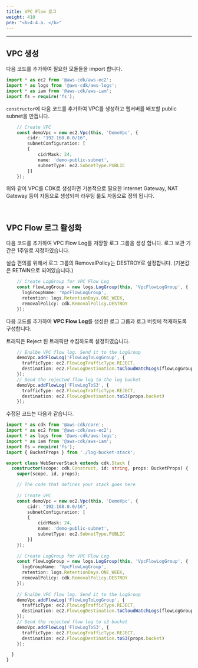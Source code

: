 ```yaml
---
title: VPC Flow 로그
weight: 410
pre: "<b>4-4.a. </b>"
---
```

***

## VPC 생성 

다음 코드를 추가하여 필요한 모듈들을 import 합니다.

```typescript
import * as ec2 from '@aws-cdk/aws-ec2';
import * as logs from '@aws-cdk/aws-logs';
import * as iam from '@aws-cdk/aws-iam';
import fs = require('fs');
```

`constructor`에 다음 코드를 추가하여 VPC를 생성하고 웹서버를 배포할 public subnet을 만듭니다.

```typescript
    // Create VPC
    const demoVpc = new ec2.Vpc(this, 'DemoVpc', {
        cidr: "192.168.0.0/16",
        subnetConfiguration: [
        {
            cidrMask: 24,
            name: 'demo-public-subnet',
            subnetType: ec2.SubnetType.PUBLIC
        }]
    });
```

위와 같이 VPC를 CDK로 생성하면 기본적으로 필요한 Internet Gateway, NAT Gateway 등이 자동으로 생성되며 라우팅 룰도 자동으로 정의 됩니다.

&nbsp;

## VPC Flow 로그 활성화

다음 코드를 추가하여 VPC Flow Log를 저장할 로그 그룹을 생성 합니다. 로그 보관 기간은 1주일로 지정하였습니다.

실습 편의를 위해서 로그 그룹의 RemovalPolicy는 DESTROY로 설정합니다. (기본값은 RETAIN으로 되어있습니다.)

```typescript
    // Create LogGroup for VPC Flow Log
    const flowLogGroup = new logs.LogGroup(this, 'VpcFlowLogGroup', {
      logGroupName: 'VpcFlowLogGroup',
      retention: logs.RetentionDays.ONE_WEEK,
      removalPolicy: cdk.RemovalPolicy.DESTROY
    });
```

다음 코드를 추가하여 **VPC Flow Log**를 생성한 로그 그룹과 로그 버킷에 적재하도록 구성합니다.

트래픽은 Reject 된 트래픽만 수집하도록 설정하였습니다.

```typescript
    // Enalbe VPC flow log. Send it to the LogGroup
    demoVpc.addFlowLog('FlowLogToLogGroup', {
      trafficType: ec2.FlowLogTrafficType.REJECT,
      destination: ec2.FlowLogDestination.toCloudWatchLogs(flowLogGroup)
    });
    // Send the rejected flow log to the log bucket
    demoVpc.addFlowLog('FlowLogToS3', {
      trafficType: ec2.FlowLogTrafficType.REJECT,
      destination: ec2.FlowLogDestination.toS3(props.bucket)
    });
```

수정된 코드는 다음과 같습니다.
```typescript
import * as cdk from '@aws-cdk/core';
import * as ec2 from '@aws-cdk/aws-ec2';
import * as logs from '@aws-cdk/aws-logs';
import * as iam from '@aws-cdk/aws-iam';
import fs = require('fs');
import { BucketProps } from './log-bucket-stack';

export class WebServerStack extends cdk.Stack {
  constructor(scope: cdk.Construct, id: string, props: BucketProps) {
    super(scope, id, props);

    // The code that defines your stack goes here
    
    // Create VPC
    const demoVpc = new ec2.Vpc(this, 'DemoVpc', {
        cidr: "192.168.0.0/16",
        subnetConfiguration: [
        {
            cidrMask: 24,
            name: 'demo-public-subnet',
            subnetType: ec2.SubnetType.PUBLIC
        }]
    });
    
    // Create LogGroup for VPC Flow Log
    const flowLogGroup = new logs.LogGroup(this, 'VpcFlowLogGroup', {
      logGroupName: 'VpcFlowLogGroup',
      retention: logs.RetentionDays.ONE_WEEK,
      removalPolicy: cdk.RemovalPolicy.DESTROY
    });
    
    // Enalbe VPC flow log. Send it to the LogGroup
    demoVpc.addFlowLog('FlowLogToLogGroup', {
      trafficType: ec2.FlowLogTrafficType.REJECT,
      destination: ec2.FlowLogDestination.toCloudWatchLogs(flowLogGroup)
    });
    // Send the rejected flow log to s3 bucket
    demoVpc.addFlowLog('FlowLogToS3', {
      trafficType: ec2.FlowLogTrafficType.REJECT,
      destination: ec2.FlowLogDestination.toS3(props.bucket)
    });

  }
}